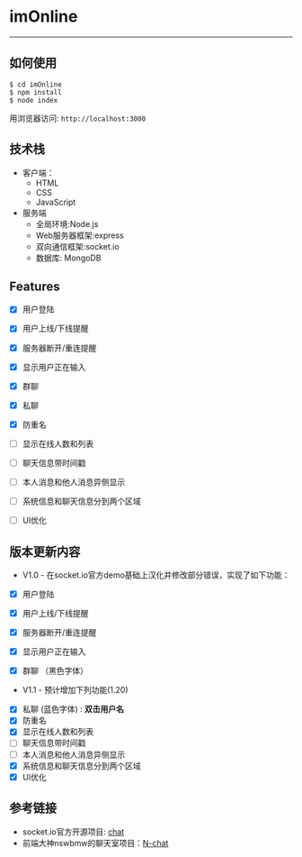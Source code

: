 ﻿# imOnline
-----------------------
## 如何使用
```
$ cd imOnline
$ npm install
$ node index
```
用浏览器访问:  `http://localhost:3000`

## 技术栈
+ 客户端：
  + HTML
  + CSS
  + JavaScript
+ 服务端
  + 全局环境:Node.js
  + Web服务器框架:express
  + 双向通信框架:socket.io
  + 数据库: MongoDB

## Features
- [x] 用户登陆
- [x] 用户上线/下线提醒
- [x] 服务器断开/重连提醒
- [x] 显示用户正在输入
- [x] 群聊
- [x] 私聊
- [x] 防重名
- [ ] 显示在线人数和列表
- [ ] 聊天信息带时间戳
- [ ] 本人消息和他人消息异侧显示
- [ ] 系统信息和聊天信息分到两个区域
- [ ] UI优化



## 版本更新内容

- V1.0 - 在socket.io官方demo基础上汉化并修改部分错误，实现了如下功能：
- [x] 用户登陆
- [x] 用户上线/下线提醒
- [x] 服务器断开/重连提醒
- [x] 显示用户正在输入
- [x] 群聊 （黑色字体）


- V1.1 - 预计增加下列功能(1.20)
- [x] 私聊 (蓝色字体)  :  **双击用户名** 
- [x] 防重名
- [x] 显示在线人数和列表
- [ ] 聊天信息带时间戳
- [ ] 本人消息和他人消息异侧显示
- [x] 系统信息和聊天信息分到两个区域
- [x] UI优化

## 参考链接
+ socket.io官方开源项目: [chat](https://github.com/socketio/socket.io/tree/master/examples/chat)
+ 前端大神nswbmw的聊天室项目：[N-chat](https://github.com/nswbmw/N-chat)

